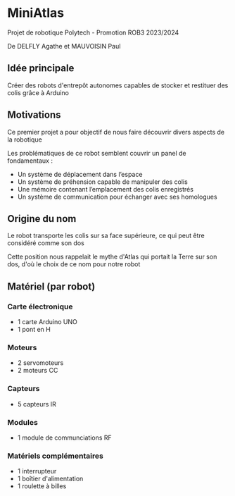 # MiniAtlas
Projet de robotique Polytech - Promotion ROB3 2023/2024

De DELFLY Agathe et MAUVOISIN Paul

## Idée principale
Créer des robots d'entrepôt autonomes capables de stocker et restituer des colis grâce à Arduino

## Motivations
Ce premier projet a pour objectif de nous faire découvrir divers aspects de la robotique

Les problématiques de ce robot semblent couvrir un panel de fondamentaux :
- Un système de déplacement dans l’espace
- Un système de préhension capable de manipuler des colis
- Une mémoire contenant l’emplacement des colis enregistrés
- Un système de communication pour échanger avec ses homologues


## Origine du nom
Le robot transporte les colis sur sa face supérieure, ce qui peut être considéré comme son dos
    
Cette position nous rappelait le mythe d'Atlas qui portait la Terre sur son dos, d'où le choix de ce nom pour notre robot

## Matériel (par robot)
### Carte électronique
- 1 carte Arduino UNO
- 1 pont en H

### Moteurs
- 2 servomoteurs
- 2 moteurs CC
  
### Capteurs
- 5 capteurs IR

### Modules
- 1 module de communciations RF

### Matériels complémentaires
- 1 interrupteur
- 1 boîtier d'alimentation
- 1 roulette à billes
